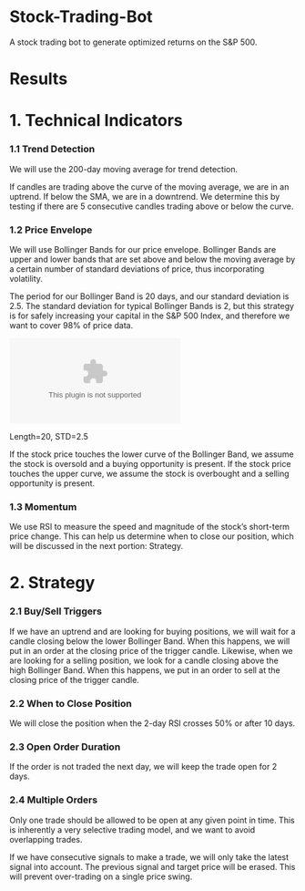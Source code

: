# Stock-Trading-Bot
A stock trading bot to generate optimized returns on the S&amp;P 500.

# Results

# 1. Technical Indicators
### 1.1 Trend Detection
We will use the 200-day moving average for trend detection. 

If candles are trading above the curve of the moving average, we are in an uptrend. If below the SMA, we are in a downtrend. We determine this by testing if there are 5 consecutive candles trading above or below the curve.

### 1.2 Price Envelope
We will use Bollinger Bands for our price envelope. Bollinger Bands are upper and lower bands that are set above and below the moving average by a certain number of standard deviations of price, thus incorporating volatility.

The period for our Bollinger Band is 20 days, and our standard deviation is 2.5. The standard deviation for typical Bollinger Bands is 2, but this strategy is for safely increasing your capital in the S&P 500 Index, and therefore we want to cover 98% of price data.

![bellcurve](google.com)

Length=20, STD=2.5

If the stock price touches the lower curve of the Bollinger Band, we assume the stock is oversold and a buying opportunity is present. If the stock price touches the upper curve, we assume the stock is overbought and a selling opportunity is present.

### 1.3 Momentum
We use RSI to measure the speed and magnitude of the stock’s short-term price change. This can help us determine when to close our position, which will be discussed in the next portion: Strategy.

# 2. Strategy
### 2.1 Buy/Sell Triggers
If we have an uptrend and are looking for buying positions, we will wait for a candle closing below the lower Bollinger Band. When this happens, we will put in an order at the closing price of the trigger candle. Likewise, when we are looking for a selling position, we look for a candle closing above the high Bollinger Band. When this happens, we put in an order to sell at the closing price of the trigger candle.

### 2.2 When to Close Position
We will close the position when the 2-day RSI crosses 50% or after 10 days.

### 2.3 Open Order Duration
If the order is not traded the next day, we will keep the trade open for 2 days.

### 2.4 Multiple Orders
Only one trade should be allowed to be open at any given point in time. This is inherently a very selective trading model, and we want to avoid overlapping trades.

If we have consecutive signals to make a trade, we will only take the latest signal into account. The previous signal and target price will be erased. This will prevent over-trading on a single price swing.
